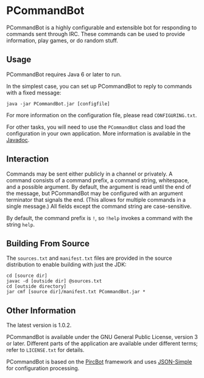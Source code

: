 # PCommandBot

PCommandBot is a highly configurable and extensible bot for responding to commands sent through IRC. These commands can be used to provide information, play games, or do random stuff.

## Usage

PCommandBot requires Java 6 or later to run.

In the simplest case, you can set up PCommandBot to reply to commands with a fixed message:

	java -jar PCommandBot.jar [configfile]

For more information on the configuration file, please read `CONFIGURING.txt`.

For other tasks, you will need to use the `PCommandBot` class and load the configuration in your own application. More information is available in the [Javadoc](http://jack126guy.github.io/pcommandbot/javadoc/tk/halfgray/pcommandbot/PCommandBot.html).

## Interaction

Commands may be sent either publicly in a channel or privately. A command consists of a command prefix, a command string, whitespace, and a possible argument. By default, the argument is read until the end of the message, but PCommandBot may be configured with an argument terminator that signals the end. (This allows for multiple commands in a single message.) All fields except the command string are case-sensitive.

By default, the command prefix is `!`, so `!help` invokes a command with the string `help`.

## Building From Source

The `sources.txt` and `manifest.txt` files are provided in the source distribution to enable building with just the JDK:

	cd [source dir]
	javac -d [outside dir] @sources.txt
	cd [outside directory]
	jar cmf [source dir]/manifest.txt PCommandBot.jar *

## Other Information

The latest version is 1.0.2.

PCommandBot is available under the GNU General Public License, version 3 or later. Different parts of the application are available under different terms; refer to `LICENSE.txt` for details.

PCommandBot is based on the [PircBot](http://www.jibble.org/pircbot.php) framework and uses [JSON-Simple](https://code.google.com/p/json-simple/) for configuration processing.